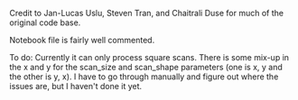 Credit to Jan-Lucas Uslu, Steven Tran, and Chaitrali Duse for much of the original code base.

Notebook file is fairly well commented. 

To do:
Currently it can only process square scans. There is some mix-up in the x and y for the scan_size and 
scan_shape parameters (one is x, y and the other is y, x). I have to go through manually and figure out 
where the issues are, but I haven't done it yet. 
